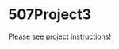 # 507Project3

[Please see project instructions!](https://drive.google.com/file/d/152Dg5r1f1lhVz9kb4YTPiHAppfOLxCTI/view?usp=sharing)
